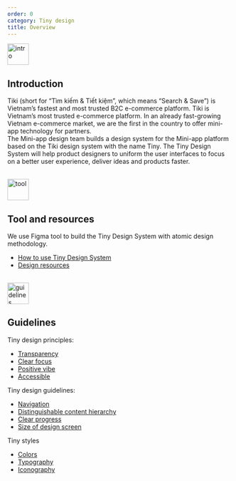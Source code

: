 ```yaml
---
order: 0
category: Tiny design
title: Overview
---
```

<img class="img-basic" src="https://salt.tikicdn.com/ts/social/ec/68/28/dd5ecb58d2e344fb98ceb9598c376ce8.png" alt="intro" style="width: 48px" >

## **Introduction**

Tiki (short for “Tìm kiếm & Tiết kiệm”, which means “Search & Save”) is Vietnam’s fastest and most trusted B2C e-commerce platform. Tiki is Vietnam’s most trusted e-commerce platform. In an already fast-growing Vietnam e-commerce market, we are the first in the country to offer mini-app technology for partners. </br>
The Mini-app design team builds a design system for the Mini-app platform based on the Tiki design system with the name Tiny. The Tiny Design System will help product designers to uniform the user interfaces to focus on a better user experience, deliver ideas and products faster.

</br>

<img class="img-basic" src="https://salt.tikicdn.com/ts/social/33/d9/57/c84a51d1456d498f181f9fdeed565a8f.png" alt="tool" style="width: 48px" >

## **Tool and resources**

We use Figma tool to build the Tiny Design System with atomic design methodology.
- [How to use Tiny Design System](https://miniapp.tiki.vn/docs/design/figma/started-en)
- [Design resources](https://miniapp.tiki.vn/docs/design/figma/download-en)

</br>

<img class="img-basic" src="https://salt.tikicdn.com/ts/social/36/4c/7e/c269800a2d1aae270f123261b49c5112.png" alt="guidelines" style="width: 48px" >

## **Guidelines**

Tiny design principles:
- [Transparency](https://miniapp.tiki.vn/docs/design/principles/transparency-en)
- [Clear focus](https://miniapp.tiki.vn/docs/design/principles/clear-focus-en)
- [Positive vibe](https://miniapp.tiki.vn/docs/design/principles/positive-en)
- [Accessible](https://miniapp.tiki.vn/docs/design/principles/accessible-en)

Tiny design guidelines:
- [Navigation](https://miniapp.tiki.vn/docs/design/guideline/navigation-en)
- [Distinguishable content hierarchy ](https://miniapp.tiki.vn/docs/design/guideline/hierarchy-en)
- [Clear progress](https://miniapp.tiki.vn/docs/design/guideline/clear-progress-en)
- [Size of design screen](https://miniapp.tiki.vn/docs/design/styles/frame-en)

Tiny styles
- [Colors](https://miniapp.tiki.vn/docs/design/styles/color-en)
- [Typography](https://miniapp.tiki.vn/docs/design/styles/font-en)
- [Iconography](https://miniapp.tiki.vn/docs/design/styles/icon-en)